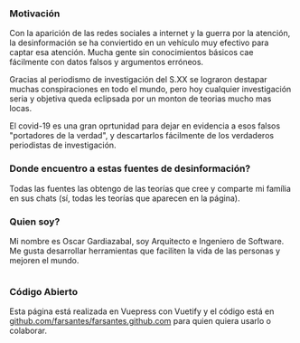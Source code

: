 ### Motivación

Con la aparición de las redes sociales a internet y la guerra por la atención, la desinformación se ha conviertido en un vehículo muy efectivo para captar esa atención. Mucha gente sin conocimientos básicos cae fácilmente con datos falsos y argumentos erróneos.

Gracias al periodismo de investigación del S.XX se lograron destapar muchas conspiraciones en todo el mundo, pero hoy cualquier investigación seria y objetiva queda eclipsada por un monton de teorias mucho mas locas.

El covid-19 es una gran oprtunidad para dejar en evidencia a esos falsos "portadores de la verdad", y descartarlos fácilmente de los verdaderos periodistas de investigación.

<!-- En definitiva si yo tuviese que ocultar una investigación, para mí la mejor alternativa sería desviar la atención con otra teoría de conspiración mas llamativa. Si no se hace ya es solo cuestión de tiempo que este modelo sea una realidad. -->

### Donde encuentro a estas fuentes de desinformación?

Todas las fuentes las obtengo de las teorías que cree y comparte mi família en sus chats (sí, todas les teorías que aparecen en la página).

### Quien soy?

Mi nombre es Oscar Gardiazabal, soy Arquitecto e Ingeniero de Software.
Me gusta desarrollar herramientas que faciliten la vida de las personas y mejoren el mundo.

<img :src="$withBase('/about.jpeg')">

### Código Abierto

Esta página está realizada en Vuepress con Vuetify y el código está en [github.com/farsantes/farsantes.github.com](https://github.com/farsantes/farsantes.github.com) para quien quiera usarlo o colaborar.
